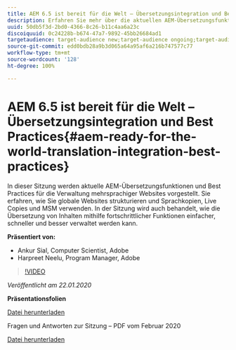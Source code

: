 ```yaml
---
title: AEM 6.5 ist bereit für die Welt – Übersetzungsintegration und Best Practices
description: Erfahren Sie mehr über die aktuellen AEM-Übersetzungsfunktionen und über Best Practices für die Verwaltung mehrsprachiger Websites. Hier erfahren Sie, wie Sie globale Websites strukturieren und Sprachkopien, Live Copies und MSM verwenden. Mithilfe fortschrittlicher Funktionen wird die Übersetzung von Inhalten einfacher, schneller und besser verwaltbar.
uuid: 50db5f3d-2bd0-4366-8c26-b11c4aa6a23c
discoiquuid: 0c24228b-b674-47a7-9892-45bb26684ad1
targetaudience: target-audience new;target-audience ongoing;target-audience upgrader
source-git-commit: edd0bdb28a9b3d065a64a95af6a216b747577c77
workflow-type: tm+mt
source-wordcount: '128'
ht-degree: 100%

---
```


# AEM 6.5 ist bereit für die Welt – Übersetzungsintegration und Best Practices{#aem-ready-for-the-world-translation-integration-best-practices}

In dieser Sitzung werden aktuelle AEM-Übersetzungsfunktionen und Best Practices für die Verwaltung mehrsprachiger Websites vorgestellt. Sie erfahren, wie Sie globale Websites strukturieren und Sprachkopien, Live Copies und MSM verwenden. In der Sitzung wird auch behandelt, wie die Übersetzung von Inhalten mithilfe fortschrittlicher Funktionen einfacher, schneller und besser verwaltet werden kann.

**Präsentiert von:**

* Ankur Sial, Computer Scientist, Adobe
* Harpreet Neelu, Program Manager, Adobe

>[!VIDEO](https://video.tv.adobe.com/v/31153?quality=9)

*Veröffentlicht am 22.01.2020*

**Präsentationsfolien**

[Datei herunterladen](assets/gems-2020-translations.pdf)

Fragen und Antworten zur Sitzung – PDF vom Februar 2020

[Datei herunterladen](assets/aem-gems-translationqnafeb2020.pdf)
